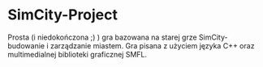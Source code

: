 # SimCity-Project
 Prosta (i niedokończona ;) ) gra bazowana na starej grze SimCity-budowanie i zarządzanie miastem. Gra pisana z użyciem języka C++ oraz multimedialnej biblioteki graficznej SMFL.
